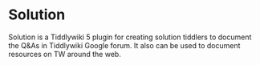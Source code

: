 # Solution
Solution is a Tiddlywiki 5 plugin for creating solution tiddlers to document the Q&amp;As in Tiddlywiki Google forum. It also can be used to document resources on TW around the web.
